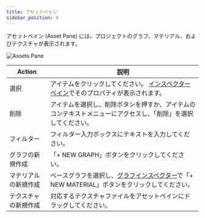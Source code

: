 ```yaml
---
title: アセットペイン
sidebar_position: 4
---
```


アセットペイン (Asset Pane) には、プロジェクトのグラフ、マテリアル、およびテクスチャが表示されます。

![Assets Pane](/img/shader-editor/assets-pane.png)

| Action                   | 説明                                                                                         |
| ------------------------ |---------------------------------------------------------------------------------------------------- |
| 選択           | アイテムをクリックしてください。 [インスペクターペイン][2]でそのプロパティが表示されます。                               |
| 削除           | アイテムを選択し、削除ボタンを押すか、アイテムのコンテキストメニューにアクセスし、「削除」を選択してください。 |
| フィルター | フィルター入力ボックスにテキストを入力してください。                                                               |
| グラフの新規作成           | 「+ NEW GRAPH」ボタンをクリックしてください。                                                                     |
| マテリアルの新規作成        | ベースグラフを選択し、[グラフインスペクター][3]で「+ NEW MATERIAL」ボタンをクリックしてください。           |
| テクスチャの新規作成         | 対応するテクスチャファイルをアセットペインにドラッグしてください。                                                 |

[2]: /shader-editor/window-layout/inspector-pane
[3]: /shader-editor/window-layout/inspector-pane/graph-inspector
